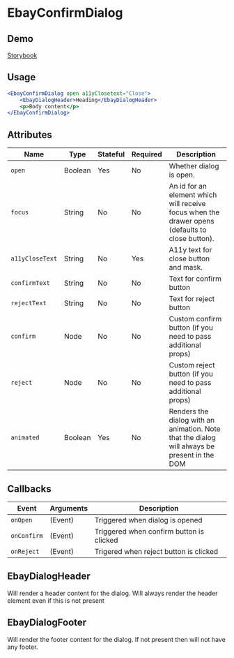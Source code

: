 # EbayConfirmDialog

## Demo

[Storybook](https://opensource.ebay.com/ebayui-core-react/main/?path=/story/dialogs-ebay-confirm-dialog--default)

## Usage

```jsx
<EbayConfirmDialog open a11yClosetext="Close">
    <EbayDialogHeader>Heading</EbayDialogHeader>
    <p>Body content</p>
</EbayConfirmDialog>
```

## Attributes

| Name            | Type    | Stateful | Required | Description                                                                                     |
| --------------- | ------- | -------- | -------- | ----------------------------------------------------------------------------------------------- |
| `open`          | Boolean | Yes      | No       | Whether dialog is open.                                                                         |
| `focus`         | String  | No       | No       | An id for an element which will receive focus when the drawer opens (defaults to close button). |
| `a11yCloseText` | String  | No       | Yes      | A11y text for close button and mask.                                                            |
| `confirmText`   | String  | No       | No       | Text for confirm button                                                                         |
| `rejectText`    | String  | No       | No       | Text for reject button                                                                          |
| `confirm`       | Node    | No       | No       | Custom confirm button (if you need to pass additional props)                                    |
| `reject`        | Node    | No       | No       | Custom reject button (if you need to pass additional props)                                     |
| `animated`      | Boolean | Yes      | No       | Renders the dialog with an animation. Note that the dialog will always be present in the DOM    |

## Callbacks

| Event       | Arguments | Description                              |
| ----------- | --------- | ---------------------------------------- |
| `onOpen`    | (Event)   | Triggered when dialog is opened          |
| `onConfirm` | (Event)   | Triggered when confirm button is clicked |
| `onReject`  | (Event)   | Trigered when reject button is clicked   |

## EbayDialogHeader

Will render a header content for the dialog. Will always render the header element even if this is not present

## EbayDialogFooter

Will render the footer content for the dialog. If not present then will not have any footer.
